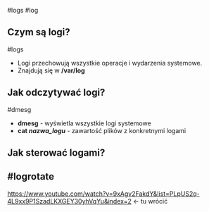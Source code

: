 #logs #log
## Czym są logi?
#logs
- Logi przechowują wszystkie operacje i wydarzenia systemowe.
- Znajdują się w **/var/log**

## Jak odczytywać logi?
#dmesg 
- **dmesg** - wyświetla wszystkie logi systemowe
- **cat *nazwa_logu*** - zawartość plików z konkretnymi logami

## Jak sterować logami?
#logrotate
- 


https://www.youtube.com/watch?v=9xAgv2FakdY&list=PLpUS2q-4L9xx9P1SzadLKXGEY30yhVqYu&index=2 <- tu wrócić